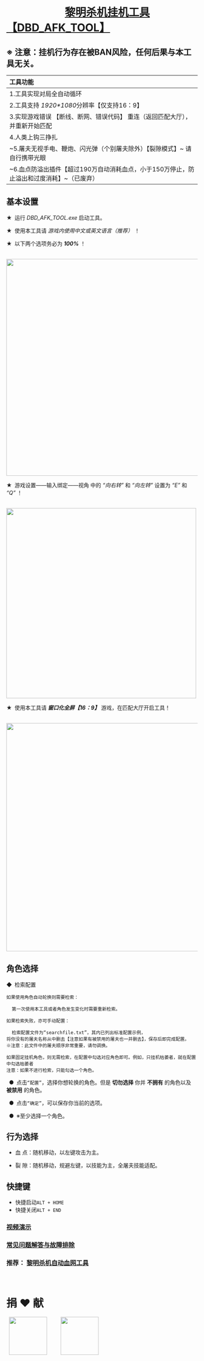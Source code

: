 # &ensp;&ensp;&ensp;&ensp;&ensp;&ensp;&ensp;&ensp;&ensp;&ensp;&ensp;[黎明杀机挂机工具【DBD_AFK_TOOL】   ](https://x06w8gh3wwh.feishu.cn/wiki/JKjhwJBNFi6pj5kBoB1cS7HGnkU?from=from_copylink)
## ※ 注意：挂机行为存在被BAN风险，任何后果与本工具无关。  
|工具功能|
|  :----        |
|1.工具实现对局全自动循环|
|2.工具支持 *1920\*1080*分辨率【仅支持16：9】|
|3.实现游戏错误 【断线、断网、错误代码】 重连（返回匹配大厅），并重新开始匹配|
|4.人类上钩三挣扎|
|~5.屠夫无视手电、鞭炮、闪光弹（个别屠夫除外）【裂隙模式】~ 请自行携带光眼|
|~6.血点防溢出插件【超过190万自动消耗血点，小于150万停止，防止溢出和过度消耗】~（已废弃）|

## 基本设置  
★&ensp;运行 *DBD_AFK_TOOL.exe* 启动工具。
 
★&ensp;使用本工具请 *游戏内使用中文或英文语言（推荐）* ！

★&ensp;以下两个选项务必为 ***100%*** ！  

&emsp;<img src="https://github.com/maskrs/DBD_AFK_TOOL/blob/main/image-foder/%E7%94%A8%E6%88%B7%E8%AE%BE%E7%BD%AE.png" width="570px">

★&ensp;游戏设置——输入绑定——视角 中的 *“向右转”* 和 *“向左转”* 设置为 *“E”* 和 *“Q”* ！ 

&emsp;<img src="https://github.com/maskrs/DBD_AFK_TOOL/blob/main/image-foder/%E7%94%A8%E6%88%B7%E8%AE%BE%E7%BD%AE2.png" width="500px">

★&ensp;使用本工具请 ***窗口化全屏【16：9】*** 游戏，在匹配大厅开启工具！

&emsp;<img src="https://github.com/maskrs/DBD_AFK_TOOL/blob/main/image-foder/%E5%A4%A7%E5%8E%85%E5%90%AF%E5%8A%A8.png" width="600px">

## 角色选择   
  
◆&ensp;检索配置  

	如果使用角色自动轮换则需要检索：  
 
	  第一次使用本工具或者角色发生变化时需要重新检索。  
   
	如果检索失败，亦可手动配置：  
 
	  检索配置文件为“searchfile.txt”，其内已列出标准配置示例，
    将你没有的屠夫名称从中删去【注意如果有被禁用的屠夫也一并删去】，保存后即完成配置。
	※注意：此文件中的屠夫顺序非常重要，请勿调换。  
 
	如果固定挂机角色，则无需检索，在配置中勾选对应角色即可。例如，只挂机枯萎者，就在配置中勾选枯萎者
	注意：如果不进行检索，只能勾选一个角色。  
 
&ensp;●&ensp;点击`“配置”`，选择你想轮换的角色。但是 **切勿选择** 你并 **不拥有** 的角色以及 **被禁用** 的角色。  

&ensp;●&ensp;点击`“确定”`，可以保存你当前的选项。  

&ensp;●&ensp;※至少选择一个角色。  

## 行为选择  

- 血 点：随机移动，以左键攻击为主。  

- 裂 隙：随机移动，规避左键，以技能为主，全屠夫技能适配。  

## 快捷键  

- 快捷启动`ALT + HOME`  
- 快捷关闭`ALT + END`  

### [视频演示](https://www.bilibili.com/video/BV17r421G73N/?spm_id_from=333.999.0.0&vd_source=644e6fac1a9e2fe98505b6f9c09657ec)  

### [常见问题解答与故障排除](https://github.com/maskrs/DBD_AFK_TOOL/wiki)

### 推荐：  [黎明杀机自动血网工具](https://github.com/WKhistory/DBDAuto_BPWeb)  
&ensp;
&ensp;
&ensp;  
    
# 捐 ❤ 献  
&ensp;<img src="https://gitee.com/kioley/DBD_AFK_TOOL/raw/main/image-foder/%E6%94%AF%E4%BB%98%E5%AE%9D%E4%BB%98%E6%AC%BE.jpg" width="100px"> &ensp;&ensp;&ensp;&ensp; <img src="https://gitee.com/kioley/DBD_AFK_TOOL/raw/main/image-foder/%E5%BE%AE%E4%BF%A1%E4%BB%98%E6%AC%BE.png" width="100px">
